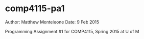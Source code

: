 comp4115-pa1
============

Author: Matthew Monteleone
Date: 9 Feb 2015

Programming Assignment #1 for COMP4115, Spring 2015 at U of M
